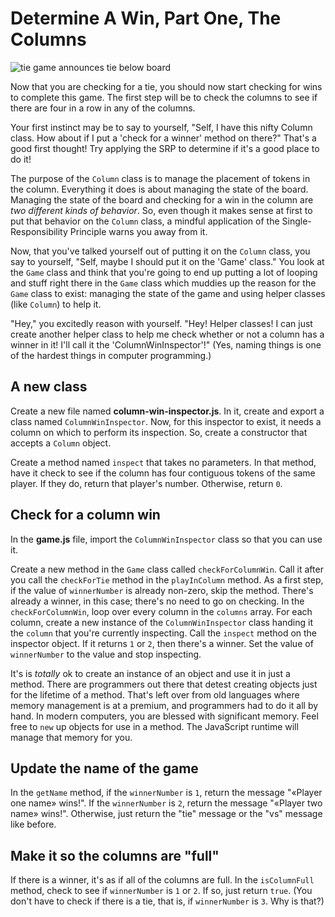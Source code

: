 # Determine A Win, Part One, The Columns

![tie game announces tie below board](https://assets.aaonline.io/Module-JavaScript/oop/oop-connect-four-end-of-step-7.gif)

Now that you are checking for a tie, you should now start checking for wins to
complete this game. The first step will be to check the columns to see if there
are four in a row in any of the columns.

Your first instinct may be to say to yourself, "Self, I have this nifty Column
class. How about if I put a 'check for a winner' method on there?" That's a good
first thought! Try applying the SRP to determine if it's a good place to do it!

The purpose of the `Column` class is to manage the placement of tokens in the
column. Everything it does is about managing the state of the board. Managing
the state of the board and checking for a win in the column are _two different
kinds of behavior_. So, even though it makes sense at first to put that behavior
on the `Column` class, a mindful application of the Single-Responsibility
Principle warns you away from it.

Now, that you've talked yourself out of putting it on the `Column` class, you
say to yourself, "Self, maybe I should put it on the 'Game' class." You look
at the `Game` class and think that you're going to end up putting a lot of
looping and stuff right there in the `Game` class which muddies up the reason
for the `Game` class to exist: managing the state of the game and using helper
classes (like `Column`) to help it.

"Hey," you excitedly reason with yourself. "Hey! Helper classes! I can just
create another helper class to help me check whether or not a column has a
winner in it! I'll call it the 'ColumnWinInspector'!" (Yes, naming things is
one of the hardest things in computer programming.)

## A new class

Create a new file named **column-win-inspector.js**. In it, create and export a
class named `ColumnWinInspector`. Now, for this inspector to exist, it needs a
column on which to perform its inspection. So, create a constructor that accepts
a `Column` object.

Create a method named `inspect` that takes no parameters. In that method, have
it check to see if the column has four contiguous tokens of the same player. If
they do, return that player's number. Otherwise, return `0`.

## Check for a column win

In the **game.js** file, import the `ColumnWinInspector` class so that you can
use it.

Create a new method in the `Game` class called `checkForColumnWin`. Call it
after you call the `checkForTie` method in the `playInColumn` method. As a first
step, if the value of `winnerNumber` is already non-zero, skip the method.
There's already a winner, in this case; there's no need to go on checking. In
the `checkForColumnWin`, loop over every column in the `columns` array. For each
column, create a new instance of the `ColumnWinInspector` class handing it the
`column` that you're currently inspecting. Call the `inspect` method on the
inspector object. If it returns `1` or `2`, then there's a winner. Set the value
of `winnerNumber` to the value and stop inspecting.

It's is _totally_ ok to create an instance of an object and use it in just a
method. There are programmers out there that detest creating objects just for
the lifetime of a method. That's left over from old languages where memory
management is at a premium, and programmers had to do it all by hand. In modern
computers, you are blessed with significant memory. Feel free to `new` up
objects for use in a method. The JavaScript runtime will manage that memory for
you.

## Update the name of the game

In the `getName` method, if the `winnerNumber` is `1`, return the message
"«Player one name» wins!". If the `winnerNumber` is `2`, return the message
"«Player two name» wins!". Otherwise, just return the "tie" message or the "vs"
message like before.

## Make it so the columns are "full"

If there is a winner, it's as if all of the columns are full. In the
`isColumnFull` method, check to see if `winnerNumber` is `1` or `2`. If so, just
return `true`. (You don't have to check if there is a tie, that is, if
`winnerNumber` is `3`. Why is that?)
